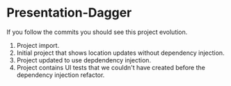 # Presentation-Dagger

If you follow the commits you should see this project evolution.
1. Project import.
2. Initial project that shows location updates without dependency injection.
3. Project updated to use depdendency injection.
4. Project contains UI tests that we couldn't have created before the dependency injection refactor.
